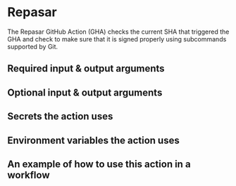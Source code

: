 # Repasar

The Repasar GitHub Action (GHA) checks the current SHA that triggered the GHA
and check to make sure that it is signed properly using subcommands supported by
Git.

## Required input & output arguments

## Optional input & output arguments

## Secrets the action uses

## Environment variables the action uses

## An example of how to use this action in a workflow
